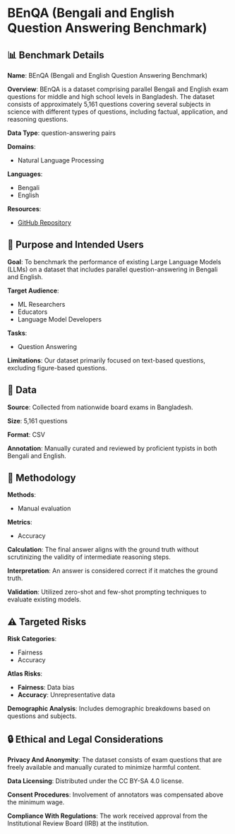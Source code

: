 # BEnQA (Bengali and English Question Answering Benchmark)

## 📊 Benchmark Details

**Name**: BEnQA (Bengali and English Question Answering Benchmark)

**Overview**: BEnQA is a dataset comprising parallel Bengali and English exam questions for middle and high school levels in Bangladesh. The dataset consists of approximately 5,161 questions covering several subjects in science with different types of questions, including factual, application, and reasoning questions.

**Data Type**: question-answering pairs

**Domains**:
- Natural Language Processing

**Languages**:
- Bengali
- English

**Resources**:
- [GitHub Repository](https://github.com/sheikhshafayat/BEnQA)

## 🎯 Purpose and Intended Users

**Goal**: To benchmark the performance of existing Large Language Models (LLMs) on a dataset that includes parallel question-answering in Bengali and English.

**Target Audience**:
- ML Researchers
- Educators
- Language Model Developers

**Tasks**:
- Question Answering

**Limitations**: Our dataset primarily focused on text-based questions, excluding figure-based questions.

## 💾 Data

**Source**: Collected from nationwide board exams in Bangladesh.

**Size**: 5,161 questions

**Format**: CSV

**Annotation**: Manually curated and reviewed by proficient typists in both Bengali and English.

## 🔬 Methodology

**Methods**:
- Manual evaluation

**Metrics**:
- Accuracy

**Calculation**: The final answer aligns with the ground truth without scrutinizing the validity of intermediate reasoning steps.

**Interpretation**: An answer is considered correct if it matches the ground truth.

**Validation**: Utilized zero-shot and few-shot prompting techniques to evaluate existing models.

## ⚠️ Targeted Risks

**Risk Categories**:
- Fairness
- Accuracy

**Atlas Risks**:
- **Fairness**: Data bias
- **Accuracy**: Unrepresentative data

**Demographic Analysis**: Includes demographic breakdowns based on questions and subjects.

## 🔒 Ethical and Legal Considerations

**Privacy And Anonymity**: The dataset consists of exam questions that are freely available and manually curated to minimize harmful content.

**Data Licensing**: Distributed under the CC BY-SA 4.0 license.

**Consent Procedures**: Involvement of annotators was compensated above the minimum wage.

**Compliance With Regulations**: The work received approval from the Institutional Review Board (IRB) at the institution.
